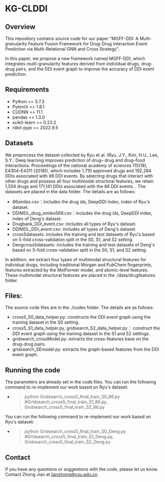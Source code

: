 # KG-CLDDI

## Overview

This repository contains source code for our paper "MGFF-DDI: A Multi-granularity Feature Fusion Framework for Drug-Drug Interaction Event Prediction via Multi-Relational GNN and Cross Strategy".

In this paper, we propose a new framework named MGFF-DDI, which integrates multi-granularity features derived from individual drugs, drug-drug pairs, and the DDI event graph to improve the accuracy of DDI event prediction. 

## Requirements

* Python == 3.7.3
* Pytorch == 1.8.1
* CUDNN == 11.1
* pandas == 1.3.0
* scikit-learn == 0.23.2
* rdkit-pypi == 2022.9.5
  
## Datasets
We preprocess the dataset collected by Ryu et al. (Ryu, J.Y., Kim, H.U., Lee, S.Y.: Deep learning improves prediction of drug–
drug and drug–food interactions. Proceedings of the national academy of sciences
115(18), E4304–E4311 (2018)), which includes 1,710 approved drugs and 192,284 DDIs associated with 86 DDI events. By selecting drugs that interact with other drugs and possess all four multimodal structural features, we retain 1,559 drugs and 171,141 DDIs associated with the 86 DDI events.
. The datasets are placed in the data folder. The details are as follows:
* 86smiles.csv：includes the drug ids, DeepDDI index, index of Ryu's dataset.
* DDIMDL_drug_smiles569.csv：includes the drug ids, DeepDDI index, index of Deng's dataset.
* Drugbank_DDI_event.csv: includes all types of Ryu's dataset.
* DDIMDL_DDI_event.csv:  includes all types of Deng's dataset.
* cross5datasets: includes the training and test datasets of Ryu's based on 5-fold cross-validation split in the S0, S1, and S2 setting.
* Dengcross5datasets: includes the training and test datasets of Deng's based on 5-fold cross-validation split in the S0, S1, and S2 setting.

In addition, we extract four types of multimodal structural features for individual drugs, including traditional Morgan and PubChem fingerprints, features extracted by the MolFormer model, and atomic-level features. These multimodal structural features are placed in the ./data/drugfeatures folder.
  
## Files:
The source code files are in the ./codes folder. The details are as follows:
* cross5_S0_data_helper.py: constructs the DDI event graph using the training dataset in the S0 setting.
* cross5_S1_data_helper.py, gridsearch_S2_data_helper.py： construct the DDI event graph using the training dataset in the S1 and S2 settings.
* gridsearch_crossModel.py: extracts the cross-features base on the drug-drug pairs.
* gridsearch_SEmodel.py: extracts the graph-based features from the DDI event graph.
  
## Running the code

The parameters are already set in the code files. You can run the following command to re-implement our work based on Ryu's dataset:

* > python Gridsearch_cross5_final_train_S0_86.py #Gridsearch_cross5_final_train_S1_86.py, Gridsearch_cross5_final_train_S2_86.py
  > 
You can run the following command to re-implement our work based on Ryu's dataset:
* > python Gridsearch_cross5_final_train_S0_Deng.py #Gridsearch_cross5_final_train_S1_Deng.py, Gridsearch_cross5_final_train_S2_Deng.py
  > 
## Contact

If you have any questions or suggestions with the code, please let us know. Contact Zhong Jian at jianzhong@csu.edu.cn
